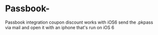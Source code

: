 Passbook-
=========

Passbook integration  coupon discount works with iOS6
send the .pkpass via mail and open it with an iphone that's run on iOS 6

